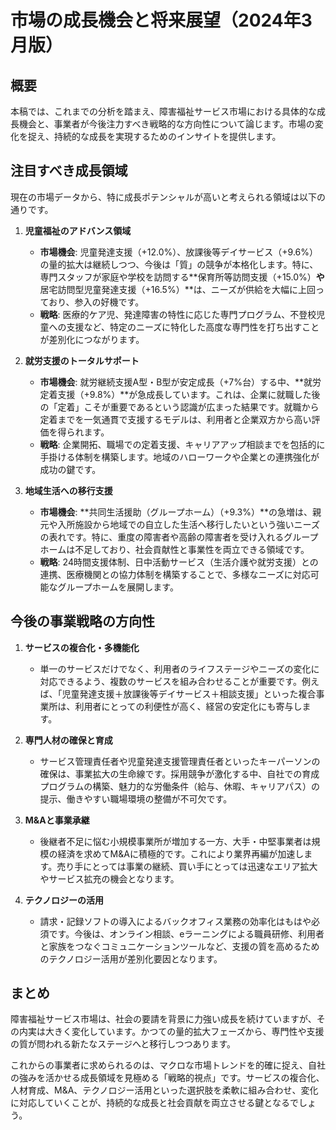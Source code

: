 # 市場の成長機会と将来展望（2024年3月版）

## 概要

本稿では、これまでの分析を踏まえ、障害福祉サービス市場における具体的な成長機会と、事業者が今後注力すべき戦略的な方向性について論じます。市場の変化を捉え、持続的な成長を実現するためのインサイトを提供します。

## 注目すべき成長領域

現在の市場データから、特に成長ポテンシャルが高いと考えられる領域は以下の通りです。

1. **児童福祉のアドバンス領域**
   - **市場機会**: 児童発達支援（+12.0%）、放課後等デイサービス（+9.6%）の量的拡大は継続しつつ、今後は「質」の競争が本格化します。特に、専門スタッフが家庭や学校を訪問する**保育所等訪問支援（+15.0%）**や**居宅訪問型児童発達支援（+16.5%）**は、ニーズが供給を大幅に上回っており、参入の好機です。
   - **戦略**: 医療的ケア児、発達障害の特性に応じた専門プログラム、不登校児童への支援など、特定のニーズに特化した高度な専門性を打ち出すことが差別化につながります。

2. **就労支援のトータルサポート**
   - **市場機会**: 就労継続支援A型・B型が安定成長（+7%台）する中、**就労定着支援（+9.8%）**が急成長しています。これは、企業に就職した後の「定着」こそが重要であるという認識が広まった結果です。就職から定着までを一気通貫で支援するモデルは、利用者と企業双方から高い評価を得られます。
   - **戦略**: 企業開拓、職場での定着支援、キャリアアップ相談までを包括的に手掛ける体制を構築します。地域のハローワークや企業との連携強化が成功の鍵です。

3. **地域生活への移行支援**
   - **市場機会**: **共同生活援助（グループホーム）（+9.3%）**の急増は、親元や入所施設から地域での自立した生活へ移行したいという強いニーズの表れです。特に、重度の障害者や高齢の障害者を受け入れるグループホームは不足しており、社会貢献性と事業性を両立できる領域です。
   - **戦略**: 24時間支援体制、日中活動サービス（生活介護や就労支援）との連携、医療機関との協力体制を構築することで、多様なニーズに対応可能なグループホームを展開します。

## 今後の事業戦略の方向性

1. **サービスの複合化・多機能化**
   - 単一のサービスだけでなく、利用者のライフステージやニーズの変化に対応できるよう、複数のサービスを組み合わせることが重要です。例えば、「児童発達支援＋放課後等デイサービス＋相談支援」といった複合事業所は、利用者にとっての利便性が高く、経営の安定化にも寄与します。

2. **専門人材の確保と育成**
   - サービス管理責任者や児童発達支援管理責任者といったキーパーソンの確保は、事業拡大の生命線です。採用競争が激化する中、自社での育成プログラムの構築、魅力的な労働条件（給与、休暇、キャリアパス）の提示、働きやすい職場環境の整備が不可欠です。

3. **M&Aと事業承継**
   - 後継者不足に悩む小規模事業所が増加する一方、大手・中堅事業者は規模の経済を求めてM&Aに積極的です。これにより業界再編が加速します。売り手にとっては事業の継続、買い手にとっては迅速なエリア拡大やサービス拡充の機会となります。

4. **テクノロジーの活用**
   - 請求・記録ソフトの導入によるバックオフィス業務の効率化はもはや必須です。今後は、オンライン相談、eラーニングによる職員研修、利用者と家族をつなぐコミュニケーションツールなど、支援の質を高めるためのテクノロジー活用が差別化要因となります。

## まとめ

障害福祉サービス市場は、社会の要請を背景に力強い成長を続けていますが、その内実は大きく変化しています。かつての量的拡大フェーズから、専門性や支援の質が問われる新たなステージへと移行しつつあります。

これからの事業者に求められるのは、マクロな市場トレンドを的確に捉え、自社の強みを活かせる成長領域を見極める「戦略的視点」です。サービスの複合化、人材育成、M&A、テクノロジー活用といった選択肢を柔軟に組み合わせ、変化に対応していくことが、持続的な成長と社会貢献を両立させる鍵となるでしょう。
